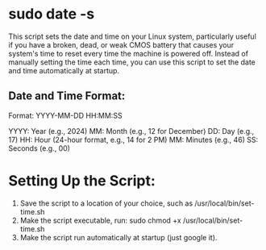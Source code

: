# sudo date -s

This script sets the date and time on your Linux system, particularly useful if you have a broken, dead, or weak CMOS battery that causes your system's time to reset every time the machine is powered off. Instead of manually setting the time each time, you can use this script to set the date and time automatically at startup.

## Date and Time Format:

Format: YYYY-MM-DD HH:MM:SS

YYYY: Year (e.g., 2024)
MM: Month (e.g., 12 for December)
DD: Day (e.g., 17)
HH: Hour (24-hour format, e.g., 14 for 2 PM)
MM: Minutes (e.g., 46)
SS: Seconds (e.g., 00)

# Setting Up the Script:

1. Save the script to a location of your choice, such as /usr/local/bin/set-time.sh
2. Make the script executable, run: sudo chmod +x /usr/local/bin/set-time.sh
3. Make the script run automatically at startup (just google it).
